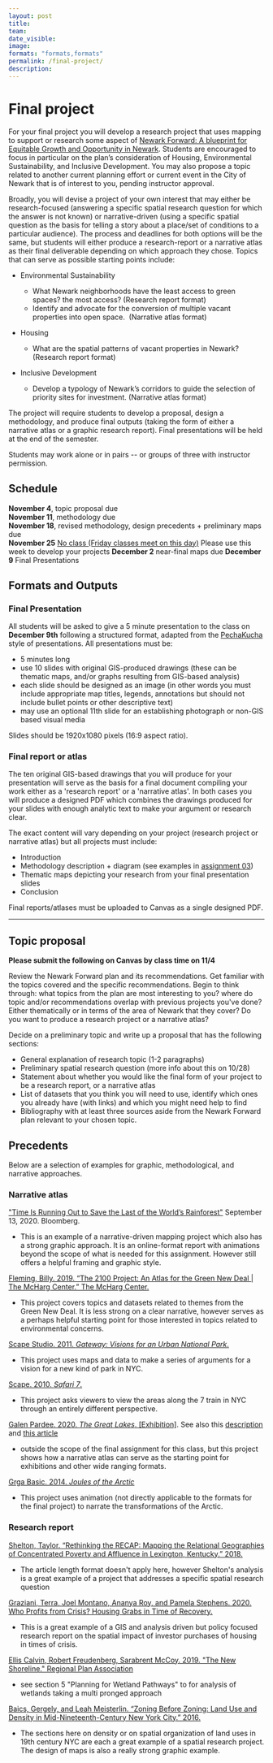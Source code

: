 ```yaml
---
layout: post
title: 
team: 
date_visible: 
image: 
formats: "formats,formats"
permalink: /final-project/
description: 
---
```



# Final project 

For your final project you will develop a research project that uses mapping to support or research some aspect of [Newark Forward: A blueprint for Equitable Growth and Opportunity in Newark](https://www.newarknj.gov/news/newark-forward-report). Students are encouraged to focus in particular on the plan’s consideration of Housing, Environmental Sustainability, and Inclusive Development. You may also propose a topic related to another current planning effort or current event in the City of Newark that is of interest to you, pending instructor approval.  

Broadly, you will devise a project of your own interest that may either be research-focused (answering a specific spatial research question for which the answer is not known) or narrative-driven (using a specific spatial question as the basis for telling a story about a place/set of conditions to a particular audience). The process and deadlines for both options will be the same, but students will either produce a research-report or a narrative atlas as their final deliverable depending on which approach they chose. Topics that can serve as possible starting points include:  

- Environmental Sustainability  
    -  What Newark neighborhoods have the least access to green spaces? the most access?  (Research report format)
    -  Identify and advocate for the conversion of multiple vacant properties into open space.   (Narrative atlas format)

- Housing 
    -  What are the spatial patterns of vacant properties in Newark? (Research report format)

- Inclusive Development
    -  Develop a typology of Newark’s corridors to guide the selection of priority sites for investment. (Narrative atlas format)

The project will require students to develop a proposal, design a methodology, and produce final outputs (taking the form of either a narrative atlas or a graphic research report). Final presentations will be held at the end of the semester. 

Students may work alone or in pairs -- or groups of three with instructor permission.

## Schedule

**November 4**, topic proposal due  
**November 11**, methodology due  
**November 18**, revised methodology, design precedents + preliminary maps due  
**November 25** [No class (Friday classes meet on this day)](https://www5.njit.edu/registrar/fall-2020-academic-calendar/)  Please use this week to develop your projects 
**December 2** near-final maps due
**December 9** Final Presentations  


## Formats and Outputs

### Final Presentation
All students will be asked to give a 5 minute presentation to the class on **December 9th** following a structured format, adapted from the [PechaKucha](https://en.wikipedia.org/wiki/PechaKucha) style of presentations. All presentations must be:  

- 5 minutes long
- use 10 slides with original GIS-produced drawings (these can be thematic maps, and/or graphs resulting from GIS-based analysis)
- each slide should be designed as an image (in other words you must include appropriate map titles, legends, annotations but should not include bullet points or other descriptive text)
- may use an optional 11th slide for an establishing photograph or non-GIS based visual media

Slides should be 1920x1080 pixels (16:9 aspect ratio).

### Final report or atlas

The ten original GIS-based drawings that you will produce for your presentation will serve as the basis for a final document compiling your work either as a 'research report' or a 'narrative atlas'. In both cases you will produce a designed PDF which combines the drawings produced for your slides with enough analytic text to make your argument or research clear. 

The exact content will vary depending on your project (research project or narrative atlas) but all projects must include: 

- Introduction
- Methodology description + diagram (see examples in [assignment 03](/../assignment03))
- Thematic maps depicting your research from your final presentation slides
- Conclusion 

Final reports/atlases must be uploaded to Canvas as a single designed PDF. 
___


## Topic proposal

**Please submit the following on Canvas by class time on 11/4** 

Review the Newark Forward plan and its recommendations. Get familiar with the topics covered and the specific recommendations. Begin to think through: what topics from the plan are most interesting to you? where do topic and/or recommendations overlap with previous projects you've done? Either thematically or in terms of the area of Newark that they cover? Do you want to produce a research project or a narrative atlas? 

Decide on a preliminary topic and write up a proposal that has the following sections: 

- General explanation of research topic (1-2 paragraphs)
- Preliminary spatial research question (more info about this on 10/28)
- Statement about whether you would like the final form of your project to be a research report, or a narrative atlas
- List of datasets that you think you will need to use, identify which ones you already have (with links) and which you might need help to find
- Bibliography with at least three sources aside from the Newark Forward plan relevant to your chosen topic. 



## Precedents

Below are a selection of examples for graphic, methodological, and narrative approaches. 

### Narrative atlas

["Time Is Running Out to Save the Last of the World’s Rainforest"](https://www.bloomberg.com/graphics/2020-the-last-of-the-rainforest/) September 13, 2020. Bloomberg.  

- This is an example of a narrative-driven mapping project which also has a strong graphic approach. It is an online-format report with animations beyond the scope of what is needed for this assignment. However still offers a helpful framing and graphic style.


[Fleming, Billy. 2019. “The 2100 Project: An Atlas for the Green New Deal | The McHarg Center.” The McHarg Center.](https://mcharg.upenn.edu/2100-project-atlas-green-new-deal) 

- This project covers topics and datasets related to themes from the Green New Deal. It is less strong on a clear narrative, however serves as a perhaps helpful starting point for those interested in topics related to environmental concerns. 

[Scape Studio. 2011. *Gateway: Visions for an Urban National Park*.](https://www.scapestudio.com/projects/gateway-visions-urban-national-park/)

- This project uses maps and data to make a series of arguments for a vision for a new kind of park in NYC. 

[Scape. 2010. *Safari 7*.](https://www.scapestudio.com/projects/981/)

- This project asks viewers to view the areas along the 7 train in NYC through an entirely different perspective.

[Galen Pardee. 2020. *The Great Lakes*. [Exhibition]](https://www.archpaper.com/2020/09/the-great-lakes-architectural-expedition-at-osu/). See also this [description](https://drawingagency.org/The-Great-Lakes-Architectural-Expedition) and [this article](https://www.mascontext.com/observations/the-great-lakes-architectural-expedition/)

- outside the scope of the final assignment for this class, but this project shows how a narrative atlas can serve as the starting point for exhibitions and other wide ranging formats. 

[Grga Basic. 2014. *Joules of the Arctic*](http://grgabasic.com/project/joules-of-the-arctic/)

- This project uses animation (not directly applicable to the formats for the final project) to narrate the transformations of the Arctic.


### Research report

[Shelton, Taylor. “Rethinking the RECAP: Mapping the Relational Geographies of Concentrated Poverty and Affluence in Lexington, Kentucky.” 2018.](https://drive.google.com/open?id=14RvglnIXTxb4mPIcZmOzp09E-uRNHWwV) 

- The article length format doesn't apply here, however Shelton's analysis is a great example of a project that addresses a specific spatial research question 

[Graziani, Terra, Joel Montano, Ananya Roy, and Pamela Stephens. 2020. Who Profits from Crisis? Housing Grabs in Time of Recovery.](https://challengeinequality.luskin.ucla.edu/2020/10/16/who-profits-from-crisis/)  

- This is a great example of a GIS and analysis driven but policy focused research report on the spatial impact of investor purchases of housing in times of crisis.  
 
[Ellis Calvin, Robert Freudenberg, Sarabrent McCoy. 2019. "The New Shoreline." Regional Plan Association](https://rpa.org/work/reports/the-new-shoreline)

- see section 5 "Planning for Wetland Pathways" to for analysis of wetlands taking a multi pronged approach

[Baics, Gergely, and Leah Meisterlin. “Zoning Before Zoning: Land Use and Density in Mid-Nineteenth-Century New York City.”  2016.](https://drive.google.com/open?id=14j9vgeBbiz4uGutd_ZhQrKDAttqsN53p)

- The sections here on density or on spatial organization of land uses in 19th century NYC are each a great example of a spatial research project. The design of maps is also a really strong graphic example.